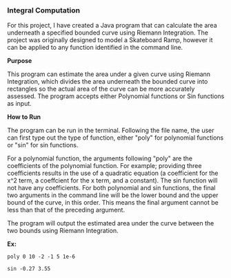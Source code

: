 ### Integral Computation

For this project, I have created a Java program that can calculate the area underneath a specified bounded curve using Riemann Integration. The project was originally designed to model a Skateboard Ramp, however it can be applied to any function identified in the command line. 

**Purpose**

This program can estimate the area under a given curve using Riemann Integration, which divides the area underneath the bounded curve into rectangles so the actual area of the curve can be more accurately assessed. The program accepts either Polynomial functions or Sin functions as input. 

**How to Run**

The program can be run in the terminal. Following the file name, the user can first type out the type of function, either "poly" for polynomial functions or "sin" for sin functions. 

For a polynomial function, the arguments following "poly" are the coefficients of the polynomial function. For example; providing three coefficients results in the use of a quadratic equation (a coefficient for the x^2 term, a coeffcient for the x term, and a constant). The sin function will not have any coefficients. For both polynomial and sin functions, the final two arguments in the command line will be the lower bound and the upper bound of the curve, in this order. This means the final argument cannot be less than that of the preceding argument. 

The program will output the estimated area under the curve between the two bounds using Riemann Integration.

**Ex:**

`poly 0 10 -2 -1 5 1e-6`

`sin -0.27 3.55`

